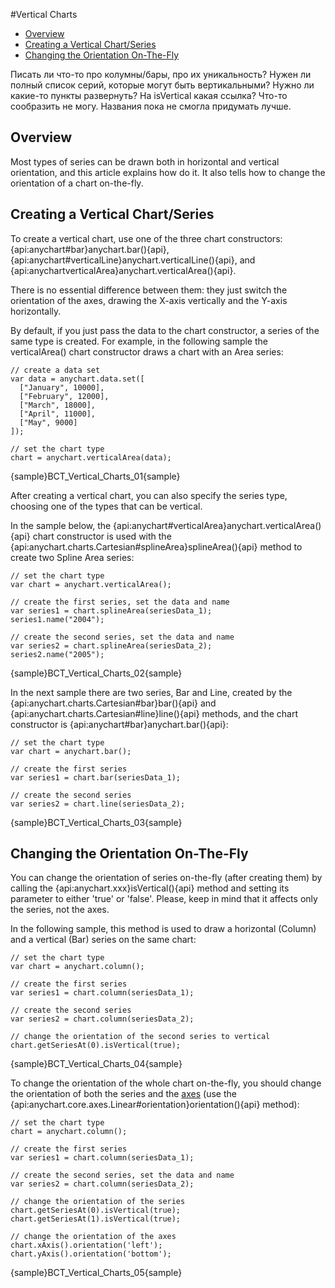 #Vertical Charts

* [Overview](#overview)
* [Creating a Vertical Chart/Series](#creating_a_vertical_chart_series)
* [Changing the Orientation On-The-Fly](#onthefly)

Писать ли что-то про колумны/бары, про их уникальность?
Нужен ли полный список серий, которые могут быть вертикальными?
Нужно ли какие-то пункты развернуть?
На isVertical какая ссылка? Что-то сообразить не могу.
Названия пока не смогла придумать лучше.

## Overview

Most types of series can be drawn both in horizontal and vertical orientation, and this article explains how do it. It also  tells how to change the orientation of a chart on-the-fly.

<a name='creating_a_vertical_chart_series'></a>
## Creating a Vertical Chart/Series

To create a vertical chart, use one of the three chart constructors: {api:anychart#bar}anychart.bar(){api}, {api:anychart#verticalLine}anychart.verticalLine(){api}, and {api:anychartverticalArea}anychart.verticalArea(){api}.

There is no essential difference between them: they just switch the orientation of the axes, drawing the X-axis vertically and the Y-axis horizontally.

By default, if you just pass the data to the chart constructor, a series of the same type is created. For example, in the following sample the verticalArea() chart constructor draws a chart with an Area series: 

```
// create a data set
var data = anychart.data.set([
  ["January", 10000],
  ["February", 12000],
  ["March", 18000],
  ["April", 11000],
  ["May", 9000]
]);

// set the chart type
chart = anychart.verticalArea(data);
```

{sample}BCT\_Vertical\_Charts\_01{sample}

After creating a vertical chart, you can also specify the series type, choosing one of the types that can be vertical. 

In the sample below, the {api:anychart#verticalArea}anychart.verticalArea(){api} chart constructor is used with the {api:anychart.charts.Cartesian#splineArea}splineArea(){api} method to create two Spline Area series:

```
// set the chart type
var chart = anychart.verticalArea();

// create the first series, set the data and name
var series1 = chart.splineArea(seriesData_1);
series1.name("2004");

// create the second series, set the data and name  
var series2 = chart.splineArea(seriesData_2);
series2.name("2005");
```

{sample}BCT\_Vertical\_Charts\_02{sample}

In the next sample there are two series, Bar and Line, created by the {api:anychart.charts.Cartesian#bar}bar(){api} and {api:anychart.charts.Cartesian#line}line(){api} methods, and the chart constructor is {api:anychart#bar}anychart.bar(){api}:

```
// set the chart type
var chart = anychart.bar();

// create the first series
var series1 = chart.bar(seriesData_1);

// create the second series
var series2 = chart.line(seriesData_2);
```

{sample}BCT\_Vertical\_Charts\_03{sample}

<a name='onthefly'></a>
## Changing the Orientation On-The-Fly

You can change the orientation of series on-the-fly (after creating them) by calling the {api:anychart.xxx}isVertical(){api} method and setting its parameter to either 'true' or 'false'. Please, keep in mind that it affects only the series, not the axes.

In the following sample, this method is used to draw a horizontal (Column) and a vertical (Bar) series on the same chart:

```
// set the chart type
var chart = anychart.column();

// create the first series
var series1 = chart.column(seriesData_1);

// create the second series
var series2 = chart.column(seriesData_2);

// change the orientation of the second series to vertical
chart.getSeriesAt(0).isVertical(true);
```

{sample}BCT\_Vertical\_Charts\_04{sample}

To change the orientation of the whole chart on-the-fly, you should change the orientation of both the series and the [axes](..Axes_and_Grids/Axis_Orientation) (use the {api:anychart.core.axes.Linear#orientation}orientation(){api} method):

```
// set the chart type
chart = anychart.column();

// create the first series
var series1 = chart.column(seriesData_1);

// create the second series, set the data and name
var series2 = chart.column(seriesData_2);

// change the orientation of the series
chart.getSeriesAt(0).isVertical(true);
chart.getSeriesAt(1).isVertical(true);

// change the orientation of the axes
chart.xAxis().orientation('left');
chart.yAxis().orientation('bottom');
```

{sample}BCT\_Vertical\_Charts\_05{sample}